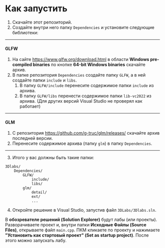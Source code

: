 # Как запустить

1. Скачайте этот репозиторий.
2. Создайте внутри него папку `Dependencies` и установите следующие библиотеки:

---

#### GLFW

1. На сайте https://www.glfw.org/download.html в области **Windows pre-compiled binaries** по кнопке **64-bit Windows binaries** скачайте архив.
2. В папке репозитория `Dependencies` создайте папку `GLFW`, а в ней создайте папки `include` и `libs`.
   1. В папку `GLFW/include` перенесите содержимое папки `include` из архива.
   2. В папку `GLFW/libs` перенести содержимое папки `lib-vc2022` из архива. (Для других версий Visual Studio не проверял как работает)

---

#### GLM

1. С репозитория https://github.com/g-truc/glm/releases/ скачайте архив последней версии.
2. Перенесите содержимое архива (папку `glm`) в папку `Dependencies`.

--- 

3. Итого у вас должны быть такие папки:
```text
3Dlabs/
    Dependencies/
        GLFW/
            include/
            libs/
        glm/
            detail/
            ext/
            ...
```

4. Откройте решение в Visual Studio, запустив файл `3DLabs/3Dlabs.sln`.

В **обозревателе решений (Solution Explorer)** будут лабы (или проекты). Разворачиваете проект и, внутри папки **Исходные Файлы (Source Files)**, открываете файл `main.cpp`. ПКМ кликаете по проекту и нажимаете **"Установить как стартовый проект" (Set as startup project)**. После этого можно запускать лабу.
